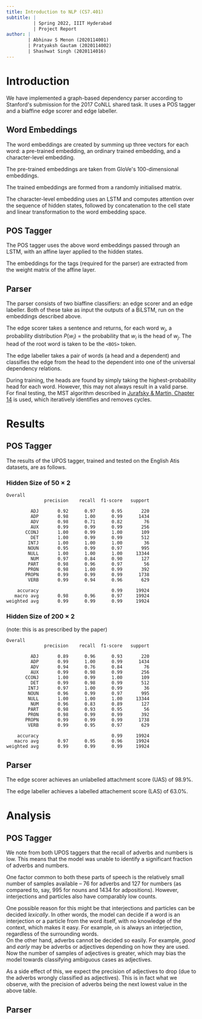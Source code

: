 ```yaml
---
title: Introduction to NLP (CS7.401)
subtitle: |
          | Spring 2022, IIIT Hyderabad
          | Project Report
author: |
        | Abhinav S Menon (2020114001)
        | Pratyaksh Gautam (2020114002)
        | Shashwat Singh (2020114016)
---
```


# Introduction
We have implemented a graph-based dependency parser according to Stanford's submission for the 2017 CoNLL shared task. It uses a POS tagger and a biaffine edge scorer and edge labeller.

## Word Embeddings
The word embeddings are created by summing up three vectors for each word: a pre-trained embedding, an ordinary trained embedding, and a character-level embedding.

The pre-trained embeddings are taken from GloVe's 100-dimensional embeddings.

The trained embeddings are formed from a randomly initialised matrix.

The character-level embedding uses an LSTM and computes attention over the sequence of hidden states, followed by concatenation to the cell state and linear transformation to the word embedding space.

## POS Tagger
The POS tagger uses the above word embeddings passed through an LSTM, with an affine layer applied to the hidden states.

The embeddings for the tags (required for the parser) are extracted from the weight matrix of the affine layer.

## Parser
The parser consists of two biaffine classifiers: an edge scorer and an edge labeller. Both of these take as input the outputs of a BiLSTM, run on the embeddings described above.

The edge scorer takes a sentence and returns, for each word $w_j$, a probability distribution $P(w_i)$ = the probability that $w_i$ is the head of $w_j$. The head of the root word is taken to be the `<BOS>` token.

The edge labeller takes a pair of words (a head and a dependent) and classifies the edge from the head to the dependent into one of the universal dependency relations.

During training, the heads are found by simply taking the highest-probability head for each word. However, this may not always result in a valid parse. For final testing, the MST algorithm described in [Jurafsky & Martin, Chapter 14](https://web.stanford.edu/~jurafsky/slp3/14.pdf) is used, which iteratively identifies and removes cycles.

# Results
## POS Tagger
The results of the UPOS tagger, trained and tested on the English Atis datasets, are as follows.

### Hidden Size of $50 \times 2$
```
Overall
              precision    recall  f1-score   support

         ADJ       0.92      0.97      0.95       220
         ADP       0.98      1.00      0.99      1434
         ADV       0.98      0.71      0.82        76
         AUX       0.99      0.99      0.99       256
       CCONJ       1.00      0.99      1.00       109
         DET       1.00      0.99      0.99       512
        INTJ       1.00      1.00      1.00        36
        NOUN       0.95      0.99      0.97       995
        NULL       1.00      1.00      1.00     13344
         NUM       0.97      0.84      0.90       127
        PART       0.98      0.96      0.97        56
        PRON       0.98      1.00      0.99       392
       PROPN       0.99      0.99      0.99      1738
        VERB       0.99      0.94      0.96       629

    accuracy                           0.99     19924
   macro avg       0.98      0.96      0.97     19924
weighted avg       0.99      0.99      0.99     19924
```

### Hidden Size of $200 \times 2$
(note: this is as prescribed by the paper)
```
Overall
              precision    recall  f1-score   support

         ADJ       0.89      0.96      0.93       220
         ADP       0.99      1.00      0.99      1434
         ADV       0.94      0.76      0.84        76
         AUX       0.99      0.98      0.99       256
       CCONJ       1.00      0.99      1.00       109
         DET       0.99      0.98      0.99       512
        INTJ       0.97      1.00      0.99        36
        NOUN       0.96      0.99      0.97       995
        NULL       1.00      1.00      1.00     13344
         NUM       0.96      0.83      0.89       127
        PART       0.98      0.93      0.95        56
        PRON       0.98      0.99      0.99       392
       PROPN       0.99      0.99      0.99      1738
        VERB       0.99      0.95      0.97       629

    accuracy                           0.99     19924
   macro avg       0.97      0.95      0.96     19924
weighted avg       0.99      0.99      0.99     19924
```

## Parser
The edge scorer achieves an unlabelled attachment score (UAS) of 98.9%.

The edge labeller achieves a labelled attachement score (LAS) of 63.0%.

# Analysis
## POS Tagger
We note from both UPOS taggers that the recall of adverbs and numbers is low. This means that the model was unable to identify a significant fraction of adverbs and numbers.

One factor common to both these parts of speech is the relatively small number of samples available – 76 for adverbs and 127 for numbers (as compared to, say, 995 for nouns and 1434 for adpositions). However, interjections and particles also have comparably low counts.

One possible reason for this might be that interjections and particles can be decided *lexically*. In other words, the model can decide if a word is an interjection or a particle from the word itself, with no knowledge of the context, which makes it easy. For example, `oh` is always an interjection, regardless of the surrounding words.  
On the other hand, adverbs cannot be decided so easily. For example, *good* and *early* may be adverbs or adjectives depending on how they are used. Now the number of samples of adjectives is greater, which may bias the model towards classifying ambiguous cases as adjectives.

As a side effect of this, we expect the precision of adjectives to drop (due to the adverbs wrongly classified as adjectives). This is in fact what we observe, with the precision of adverbs being the next lowest value in the above table.

## Parser
